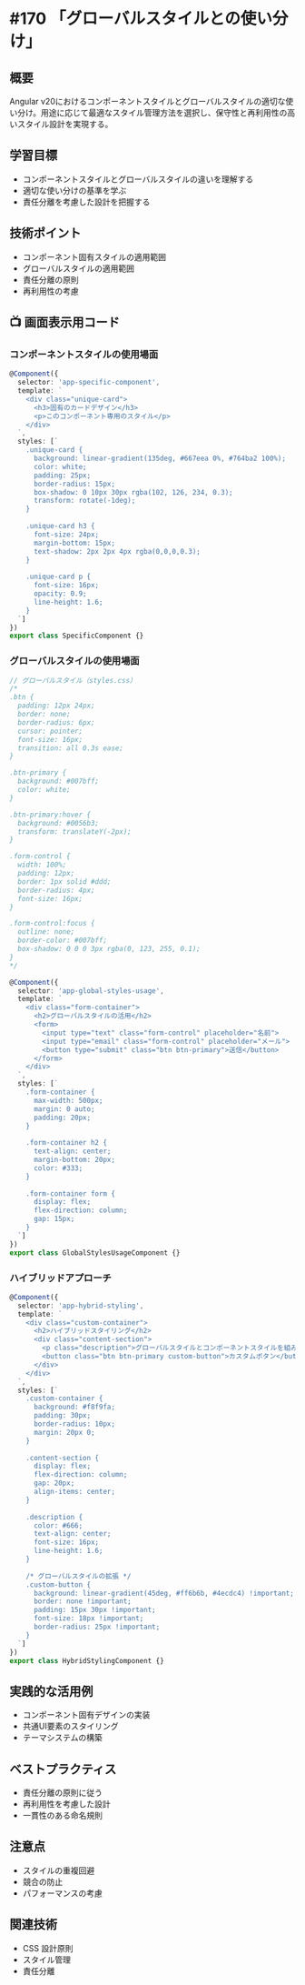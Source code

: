 # #170 「グローバルスタイルとの使い分け」

## 概要
Angular v20におけるコンポーネントスタイルとグローバルスタイルの適切な使い分け。用途に応じて最適なスタイル管理方法を選択し、保守性と再利用性の高いスタイル設計を実現する。

## 学習目標
- コンポーネントスタイルとグローバルスタイルの違いを理解する
- 適切な使い分けの基準を学ぶ
- 責任分離を考慮した設計を把握する

## 技術ポイント
- コンポーネント固有スタイルの適用範囲
- グローバルスタイルの適用範囲
- 責任分離の原則
- 再利用性の考慮

## 📺 画面表示用コード

### コンポーネントスタイルの使用場面
```typescript
@Component({
  selector: 'app-specific-component',
  template: `
    <div class="unique-card">
      <h3>固有のカードデザイン</h3>
      <p>このコンポーネント専用のスタイル</p>
    </div>
  `,
  styles: [`
    .unique-card {
      background: linear-gradient(135deg, #667eea 0%, #764ba2 100%);
      color: white;
      padding: 25px;
      border-radius: 15px;
      box-shadow: 0 10px 30px rgba(102, 126, 234, 0.3);
      transform: rotate(-1deg);
    }
    
    .unique-card h3 {
      font-size: 24px;
      margin-bottom: 15px;
      text-shadow: 2px 2px 4px rgba(0,0,0,0.3);
    }
    
    .unique-card p {
      font-size: 16px;
      opacity: 0.9;
      line-height: 1.6;
    }
  `]
})
export class SpecificComponent {}
```

### グローバルスタイルの使用場面
```typescript
// グローバルスタイル（styles.css）
/*
.btn {
  padding: 12px 24px;
  border: none;
  border-radius: 6px;
  cursor: pointer;
  font-size: 16px;
  transition: all 0.3s ease;
}

.btn-primary {
  background: #007bff;
  color: white;
}

.btn-primary:hover {
  background: #0056b3;
  transform: translateY(-2px);
}

.form-control {
  width: 100%;
  padding: 12px;
  border: 1px solid #ddd;
  border-radius: 4px;
  font-size: 16px;
}

.form-control:focus {
  outline: none;
  border-color: #007bff;
  box-shadow: 0 0 0 3px rgba(0, 123, 255, 0.1);
}
*/

@Component({
  selector: 'app-global-styles-usage',
  template: `
    <div class="form-container">
      <h2>グローバルスタイルの活用</h2>
      <form>
        <input type="text" class="form-control" placeholder="名前">
        <input type="email" class="form-control" placeholder="メール">
        <button type="submit" class="btn btn-primary">送信</button>
      </form>
    </div>
  `,
  styles: [`
    .form-container {
      max-width: 500px;
      margin: 0 auto;
      padding: 20px;
    }
    
    .form-container h2 {
      text-align: center;
      margin-bottom: 20px;
      color: #333;
    }
    
    .form-container form {
      display: flex;
      flex-direction: column;
      gap: 15px;
    }
  `]
})
export class GlobalStylesUsageComponent {}
```

### ハイブリッドアプローチ
```typescript
@Component({
  selector: 'app-hybrid-styling',
  template: `
    <div class="custom-container">
      <h2>ハイブリッドスタイリング</h2>
      <div class="content-section">
        <p class="description">グローバルスタイルとコンポーネントスタイルを組み合わせ</p>
        <button class="btn btn-primary custom-button">カスタムボタン</button>
      </div>
    </div>
  `,
  styles: [`
    .custom-container {
      background: #f8f9fa;
      padding: 30px;
      border-radius: 10px;
      margin: 20px 0;
    }
    
    .content-section {
      display: flex;
      flex-direction: column;
      gap: 20px;
      align-items: center;
    }
    
    .description {
      color: #666;
      text-align: center;
      font-size: 16px;
      line-height: 1.6;
    }
    
    /* グローバルスタイルの拡張 */
    .custom-button {
      background: linear-gradient(45deg, #ff6b6b, #4ecdc4) !important;
      border: none !important;
      padding: 15px 30px !important;
      font-size: 18px !important;
      border-radius: 25px !important;
    }
  `]
})
export class HybridStylingComponent {}
```

## 実践的な活用例
- コンポーネント固有デザインの実装
- 共通UI要素のスタイリング
- テーマシステムの構築

## ベストプラクティス
- 責任分離の原則に従う
- 再利用性を考慮した設計
- 一貫性のある命名規則

## 注意点
- スタイルの重複回避
- 競合の防止
- パフォーマンスの考慮

## 関連技術
- CSS 設計原則
- スタイル管理
- 責任分離
